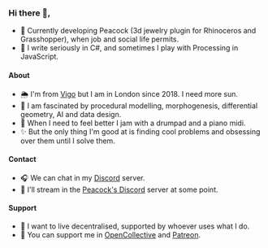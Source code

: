 ### Hi there 👋,
- 🦚 Currently developing Peacock (3d jewelry plugin for Rhinoceros and Grasshopper), when job and social life permits.
- 📖 I write seriously in C#, and sometimes I play with Processing in JavaScript. 

#### About
- 🌦️ I'm from [Vigo](https://www.google.com/search?q=vigo+playa+de+samil&tbm=isch&ved=2ahUKEwjeiPep88zvAhURohoKHd3cCdIQ2-cCegQIABAA&oq=vigo+playa+de+samil&gs_lcp=CgNpbWcQAzIGCAAQCBAeMgYIABAIEB46AggAOgYIABAFEB46BAgAEB5QxFpYjmhgzmloAHAAeACAATeIAboFkgECMTSYAQCgAQGqAQtnd3Mtd2l6LWltZ8ABAQ&sclient=img&ei=d0VdYJ7xKpHEat25p5AN&bih=912&biw=1920&rlz=1C1CHBF_en-GBGB823GB823) but I am in London since 2018. I need more sun. 
- 🍍 I am fascinated by procedural modelling, morphogenesis, differential geometry, AI and data design.
- 💖 When I need to feel better I jam with a drumpad and a piano midi.
- ✨ But the only thing I'm good at is finding cool problems and obsessing over them until I solve them.

#### Contact
- 🎧 We can chat in my [Discord](https://discord.gg/XFGCpXewN4) server.
- 🦚 I'll stream in the [Peacock's Discord](https://discord.gg/jKVhqKQEnA) server at some point.

#### Support
- 🤲 I want to live decentralised, supported by whoever uses what I do.
- 🍻 You can support me in [OpenCollective](https://opencollective.com/daniga) and [Patreon](https://www.patreon.com/PeacockGH).

